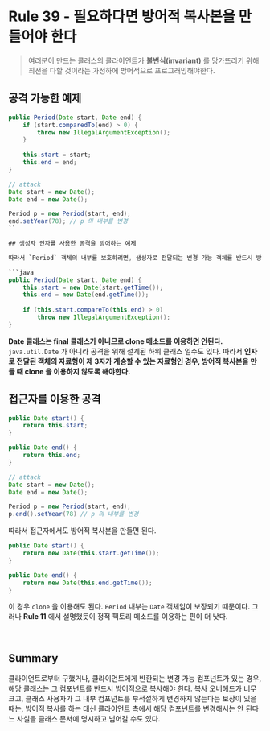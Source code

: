 # Rule 39 - 필요하다면 방어적 복사본을 만들어야 한다

> 여러분이 만드는 클래스의 클라이언트가 **불변식(invariant)** 를 망가뜨리기 위해 최선을 다할 것이라는 가정하에 
방어적으로 프로그래밍해야한다.

## 공격 가능한 예제

```java
public Period(Date start, Date end) {
    if (start.comparedTo(end) > 0) {
        throw new IllegalArgumentException();
    }
    
    this.start = start;
    this.end = end;
}

// attack
Date start = new Date();
Date end = new Date();

Period p = new Period(start, end);
end.setYear(78); // p 의 내부를 변경
``

## 생성자 인자를 사용한 공격을 방어하는 예제

따라서 `Period` 객체의 내부를 보호하려면, 생성자로 전달되는 변경 가능 객체를 반드시 방어적으로 복사해야 한다.

```java
public Period(Date start, Date end) {
    this.start = new Date(start.getTime());
    this.end = new Date(end.getTime());
    
    if (this.start.compareTo(this.end) > 0) 
        throw new IllegalArgumentException();
}
```

**Date 클래스는 final 클래스가 아니므로 clone 메소드를 이용하면 안된다.** `java.util.Date` 가 아니라 공격을 위해 설계된 하위 클래스 일수도 있다. 따라서 
**인자로 전달된 객체의 자료형이 제 3자가 계승할 수 있는 자료형인 경우, 방어적 복사본을 만들 때 clone 을 이용하지 않도록 해야한다.**

## 접근자를 이용한 공격

```java
public Date start() {
    return this.start;
}

public Date end() {
    return this.end;
}

// attack
Date start = new Date();
Date end = new Date();

Period p = new Period(start, end);
p.end().setYear(78) // p 의 내부를 변경
```

따라서 접근자에서도 방어적 복사본을 만들면 된다.

```java
public Date start() {
    return new Date(this.start.getTime());
}

public Date end() {
    return new Date(this.end.getTime());
}
```

이 경우 `clone` 을 이용해도 된다. `Period` 내부는 `Date` 객체임이 보장되기 때문이다. 그러나 **Rule 11** 에서 설명했듯이 정적 팩토리 메소드를 이용하는 편이 더 낫다.

<br/>

## Summary

클라이언트로부터 구했거나, 클라이언트에게 반환되는 변경 가능 컴포넌트가 있는 경우, 해당 클래스는 그 컴포넌트를 반드시 방어적으로 복사해야 한다. 
복사 오버헤드가 너무 크고, 클래스 사용자가 그 내부 컴포넌트를 부적절하게 변경하지 않는다는 보장이 있을 때는, 방어적 복사를 하는 대신 클라이언트 측에서 해당 
컴포넌트를 변경해서는 안 된다느 사실을 클래스 문서에 명시하고 넘어갈 수도 있다.


